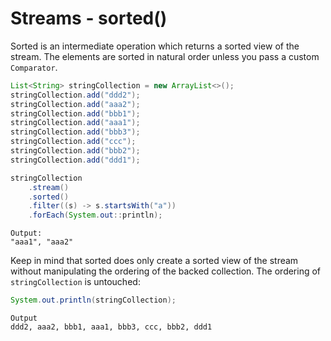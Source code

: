# Streams - sorted()

Sorted is an intermediate operation which returns a sorted view of the stream. The elements are sorted in natural order unless you pass a custom `Comparator`.

```java
List<String> stringCollection = new ArrayList<>();
stringCollection.add("ddd2");
stringCollection.add("aaa2");
stringCollection.add("bbb1");
stringCollection.add("aaa1");
stringCollection.add("bbb3");
stringCollection.add("ccc");
stringCollection.add("bbb2");
stringCollection.add("ddd1");

stringCollection
    .stream()
    .sorted()
    .filter((s) -> s.startsWith("a"))
    .forEach(System.out::println);

```

```
Output:
"aaa1", "aaa2"
```

Keep in mind that sorted does only create a sorted view of the stream without manipulating the ordering of the backed collection. The ordering of `stringCollection` is untouched:

```java
System.out.println(stringCollection);
```

```
Output
ddd2, aaa2, bbb1, aaa1, bbb3, ccc, bbb2, ddd1
```